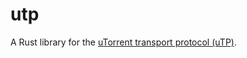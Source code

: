 # utp
A Rust library for the [uTorrent transport protocol (uTP)](https://www.bittorrent.org/beps/bep_0029.html).
